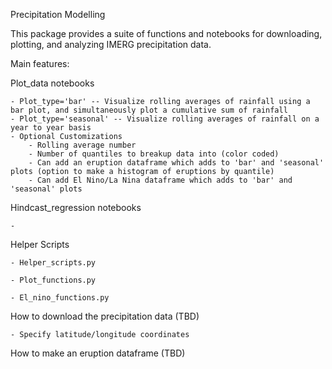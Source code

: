 Precipitation Modelling

This package provides a suite of functions and notebooks for downloading, plotting, and analyzing IMERG precipitation data.

Main features:

Plot_data notebooks

    - Plot_type='bar' -- Visualize rolling averages of rainfall using a bar plot, and simultaneously plot a cumulative sum of rainfall
    - Plot_type='seasonal' -- Visualize rolling averages of rainfall on a year to year basis
    - Optional Customizations
        - Rolling average number
        - Number of quantiles to breakup data into (color coded)
        - Can add an eruption dataframe which adds to 'bar' and 'seasonal' plots (option to make a histogram of eruptions by quantile)
        - Can add El Nino/La Nina dataframe which adds to 'bar' and 'seasonal' plots

Hindcast_regression notebooks

    -

Helper Scripts

    - Helper_scripts.py

    - Plot_functions.py

    - El_nino_functions.py

How to download the precipitation data (TBD)

    - Specify latitude/longitude coordinates

How to make an eruption dataframe (TBD)